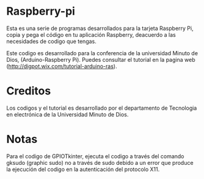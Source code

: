 # Raspberry-pi

Esta es una serie de programas desarrollados para la tarjeta Raspberry Pi, copia y pega el código en tu aplicación Raspberry, deacuerdo a las necesidades de codigo que tengas.

Este codigo es desarrollado para la conferencia de la universidad Minuto de Dios, (Arduino-Raspberry Pi). Puedes consultar el tutorial  en la pagina web (http://digpot.wix.com/tutorial-arduino-ras).

# Creditos

Los codigos y el tutorial es desarrollado por el departamento de Tecnologia en electrónica de la Universidad Minuto de Dios.

# Notas

Para el codigo de GPIOTkinter, ejecuta el codigo a través del comando gksudo (graphic sudo) no a través de sudo debido a un error que produce la ejecución del codigo en la autenticación del protocolo X11.
